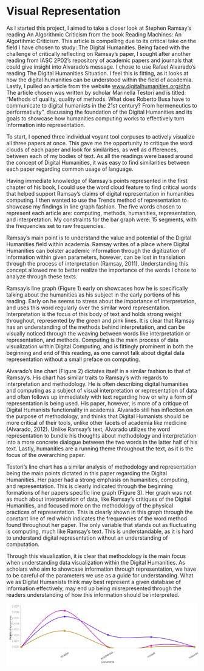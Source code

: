 # Visual Representation
As I started this project, I aimed to take a closer look at Stephen Ramsay’s reading An Algorithmic Criticism from the book Reading Machines: An Algortihmic Criticism. This article is compelling due to its critical take on the field I have chosen to study: The Digital Humanities. Being faced with the challenge of critically reflecting on Ramsay’s paper, I sought after another reading from IASC 2P02’s repository of academic papers and journals that could give insight into Alvarado’s message. I chose to use Rafael Alvarado’s reading The Digital Humanities Situation. I feel this is fitting, as it looks at how the digital humanities can be understood within the field of academia. Lastly, I pulled an article from the website www.digitalhumanities.org/dhq. The article chosen was written by scholar Marinella Testori and is titled: “Methods of quality, quality of methods. What does Roberto Busa have to communicate to digital humanists in the 21st century? From hermeneutics to performativity”, discussing the foundation of the Digital Humanities and its goals to showcase how humanities computing works to effectively turn information into representation.

To start, I opened three individual voyant tool corpuses to actively visualize all three papers at once. This gave me the opportunity to critique the word clouds of each paper and look for similarities, as well as differences, between each of my bodies of text. As all the readings were based around the concept of Digital Humanities, it was easy to find similarities between each paper regarding common usage of language.

Having immediate knowledge of Ramsay’s points represented in the first chapter of his book, I could use the word cloud feature to find critical words that helped support Ramsay’s claims of digital representation in humanities computing. I then wanted to use the Trends method of representation to showcase my findings in line graph fashion. The five words chosen to represent each article are: computing, methods, humanities, representation, and interpretation. My constraints for the bar graph were: 15 segments, with the frequencies set to raw frequencies. 

Ramsay’s main point is to understand the value and potential of the Digital Humanities field within academia. Ramsay writes of a place where Digital Humanities can bolster academic information through the digitization of information within given parameters, however, can be lost in translation through the process of interpretation (Ramsay, 2011). Understanding this concept allowed me to better realize the importance of the words I chose to analyze through these texts. 

Ramsay’s line graph (Figure 1) early on showcases how he is specifically talking about the humanities as his subject in the early portions of his reading. Early on he seems to stress about the importance of interpretation, and uses this word regularly over the similar word representation. Interpretation is the focus of this body of text and holds strong weight throughout, represented by the green and pink lines. It is clear that Ramsay has an understanding of the methods behind interpretation, and can be visually noticed through the weaving between words like interpretation or representation, and methods. Computing is the main process of data visualization within Digital Computing, and is fittingly prominent in both the beginning and end of this reading, as one cannot talk about digital data representation without a small preface on computing.

Alvarado’s line chart (Figure 2) dictates itself in a similar fashion to that of Ramsay’s. His chart has similar traits to Ramsay’s with regards to interpretation and methodology. He is often describing digital humanities and computing as a subject of visual interpretation or representation of data and often follows up immediately with text regarding how or why a form of representation is being used. His paper, however, is more of a critique of Digital Humanists functionality in academia. Alvarado still has inflection on the purpose of methodology, and thinks that Digital Humanists should be more critical of their tools, unlike other facets of academia like medicine (Alvarado, 2012). Unlike Ramsay’s text, Alvarado utilizes the word representation to bundle his thoughts about methodology and interpretation into a more concrete dialogue between the two words in the latter half of his text. Lastly, humanities are a running theme throughout the text, as it is the focus of the overarching paper.

Testori’s line chart has a similar analysis of methodology and representation being the main points dictated in this paper regarding the Digital Humanities. Her paper had a strong emphasis on humanities, computing, and representation. This is clearly indicated through the beginning formations of her papers specific line graph (Figure 3). Her graph was not as much about interpretation of data, like Ramsay’s critiques of the Digital Humanities, and focused more on the methodology of the physical practices of representation. This is clearly shown in this graph through the constant line of red which indicates the frequencies of the word method found throughout her paper. The only variable that stands out as fluctuating is computing, much like Ramsay’s text. This is understandable, as it is hard to understand digital representation without an understanding of computation.

Through this visualization, it is clear that methodology is the main focus when understanding data visualization within the Digital Humanities. As scholars who aim to showcase information through representation, we have to be careful of the parameters we use as a guide for understanding. What we as Digital Humanists think may best represent a given database of information effectively, may end up being misrepresented through the readers understanding of how this information should be interpreted.  


![](Images/picturecorpus.png)
